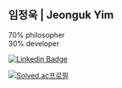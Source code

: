 ## 임정욱 | Jeonguk Yim

70% philosopher   
30% developer

[![Linkedin Badge](https://img.shields.io/badge/-LinkedIn-blue?style=flat-square&logo=Linkedin&logoColor=white&link=https://www.linkedin.com/in/seong-yun-byeon-8183a8113/)](https://www.linkedin.com/in/jeonguk-yim//)



[![Solved.ac프로필](http://mazassumnida.wtf/api/v2/generate_badge?boj=yju0808)](https://solved.ac/yju0808)
